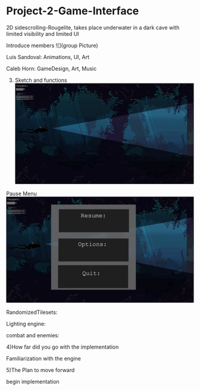 # Project-2-Game-Interface
2D sidescrolling-Rougelite, takes place underwater in a dark cave with limited visibility and limited UI

Introduce members
![](group Picture)

Luis Sandoval:
Animations, UI, Art


Caleb Horn:
GameDesign, Art, Music



3) Sketch and functions
![](CONCEPT1.png)



Pause Menu
![](CONCEPT2.png)


RandomizedTilesets:

Lighting engine:

combat and enemies:



4)How far did you go with the implementation 

Familiarization with the engine

5)The Plan to move forward

begin implementation

